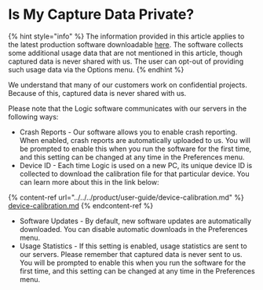 # Is My Capture Data Private?

{% hint style="info" %}
The information provided in this article applies to the latest production software downloadable [here](https://www.saleae.com/downloads/). The software collects some additional usage data that are not mentioned in this article, though captured data is never shared with us. The user can opt-out of providing such usage data via the Options menu.
{% endhint %}

We understand that many of our customers work on confidential projects. Because of this, captured data is never shared with us.

Please note that the Logic software communicates with our servers in the following ways:

* Crash Reports - Our software allows you to enable crash reporting. When enabled, crash reports are automatically uploaded to us. You will be prompted to enable this when you run the software for the first time, and this setting can be changed at any time in the Preferences menu.
* Device ID - Each time Logic is used on a new PC, its unique device ID is collected to download the calibration file for that particular device. You can learn more about this in the link below:

{% content-ref url="../../../product/user-guide/device-calibration.md" %}
[device-calibration.md](../../../product/user-guide/device-calibration.md)
{% endcontent-ref %}

* Software Updates - By default, new software updates are automatically downloaded. You can disable automatic downloads in the Preferences menu.
* Usage Statistics - If this setting is enabled, usage statistics are sent to our servers. Please remember that captured data is never sent to us. You will be prompted to enable this when you run the software for the first time, and this setting can be changed at any time in the Preferences menu.
